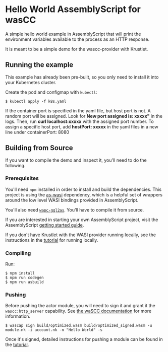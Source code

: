 # Hello World AssemblyScript for wasCC

A simple hello world example in AssemblyScript that will print the environment variables available
to the process as an HTTP response.

It is meant to be a simple demo for the wascc-provider with Krustlet.

## Running the example

This example has already been pre-built, so you only need to install it into your Kubernetes
cluster.

Create the pod and configmap with `kubectl`:

```shell
$ kubectl apply -f k8s.yaml
```

If the container port is specified in the yaml file, but host port is not. A random port will be assigned. Look for **New port assigned is: xxxxx"** in the logs. Then, run **curl localhost:xxxxx** with the assigned port number.
To assign a specific host port, add **hostPort: xxxxx** in the yaml files in a new line under containerPort: 8080

## Building from Source

If you want to compile the demo and inspect it, you'll need to do the following.

### Prerequisites

You'll need `npm` installed in order to install and build the dependencies. This project is using
the [as-wasi](https://github.com/jedisct1/as-wasi) dependency, which is a helpful set of wrappers
around the low level WASI bindings provided in AssemblyScript.

You'll also need
[`wapc-gql2as`](https://github.com/wapc/as-codegen/tree/feature/initial_implementation). You'll have
to compile it from source.

If you are interested in starting your own AssemblyScript project, visit the AssemblyScript [getting
started guide](https://docs.assemblyscript.org/quick-start).

If you don't have Krustlet with the WASI provider running locally, see the instructions in the
[tutorial](../../../docs/intro/tutorial03.md) for running locally.

### Compiling

Run:

```shell
$ npm install
$ npm run codegen
$ npm run asbuild
```

### Pushing

Before pushing the actor module, you will need to sign it and grant it the `wascc:http_server`
capability. See [the waSCC documentation](https://wascc.dev/tutorials/first-actor/sign_module/) for
more information.

```
$ wascap sign build/optimized.wasm build/optimized_signed.wasm -u module.nk -i account.nk -n "Hello World" -s
```

Once it's signed, detailed instructions for pushing a module can be found in the
[tutorial](../../../docs/intro/tutorial02.md).
